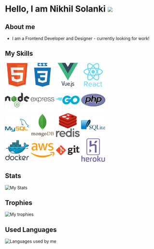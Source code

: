<!DOCTYPE html>

# Hello, I am Nikhil Solanki <img src="https://emojis.slackmojis.com/emojis/images/1531849430/4246/blob-sunglasses.gif?1531849430" width="30"/>

## About me

- I am a Frontend Developer and Designer - currently looking for work!

## My Skills

<div>

<div>
<img src="https://github.com/devicons/devicon/blob/master/icons/html5/html5-original.svg" title="HTML5" alt="HTML" width="80" height="80"/>
<img src="https://github.com/devicons/devicon/blob/master/icons/css3/css3-plain-wordmark.svg"  title="CSS3" alt="CSS" width="80" height="80"/>
<img src="https://github.com/devicons/devicon/blob/master/icons/vuejs/vuejs-original-wordmark.svg" title="Vue" alt="Vue" width="80" height="80"/>
<img src="https://github.com/devicons/devicon/blob/master/icons/react/react-original-wordmark.svg" title="React" alt="React" width="80" height="80"/>
</div>
<div>
<img src="https://github.com/devicons/devicon/blob/master/icons/nodejs/nodejs-original-wordmark.svg" title="NodeJS" alt="NodeJS" width="80" height="80"/>
<img src="https://github.com/devicons/devicon/blob/master/icons/express/express-original-wordmark.svg" title="ExpressJS" alt="ExpressJS" width="80" height="80"/>
<img src="https://github.com/devicons/devicon/blob/master/icons/go/go-original-wordmark.svg" title="Go" alt="Go" width="80" height="80"/>
<img src="https://github.com/devicons/devicon/blob/master/icons/php/php-original.svg" title="PHP" alt="PHP" width="80" height="80"/>
</div>
<div>
<img src="https://github.com/devicons/devicon/blob/master/icons/mysql/mysql-original-wordmark.svg" title="MySQL"  alt="MySQL" width="80" height="80"/>
<img src="https://github.com/devicons/devicon/blob/master/icons/mongodb/mongodb-original-wordmark.svg" title="Mongo"  alt="Mongo" width="80" height="80"/>
<img src="https://github.com/devicons/devicon/blob/master/icons/redis/redis-original-wordmark.svg" title="Redis"  alt="Redis" width="80" height="80"/>
<img src="https://github.com/devicons/devicon/blob/master/icons/sqlite/sqlite-original-wordmark.svg" title="SQLite"  alt="SQLite" width="80" height="80"/>
</div>
<div>
<img src="https://github.com/devicons/devicon/blob/master/icons/docker/docker-original-wordmark.svg" title="Docker" alt="Docker" width="80" height="80"/>
<img src="https://github.com/devicons/devicon/blob/master/icons/amazonwebservices/amazonwebservices-plain-wordmark.svg" title="AWS" alt="AWS" width="80" height="80"/>
<img src="https://github.com/devicons/devicon/blob/master/icons/git/git-original-wordmark.svg" title="Git" alt="Git" width="80" height="80"/>
<img src="https://github.com/devicons/devicon/blob/master/icons/heroku/heroku-original-wordmark.svg" title="Heroku" alt="Heroku" width="80" height="80"/>
</div>

## Stats

<img src="https://github-readme-stats.vercel.app/api?username=nik112&show_icons=true&locale=en" alt="My Stats">

## Trophies

<img src="https://github-profile-trophy.vercel.app/?username=nik112" alt="My trophies">

## Used Languages

<img src="https://github-readme-stats.vercel.app/api/top-langs?username=nik112&show_icons=true&locale=en&layout=compact" alt="Languages used by me">
